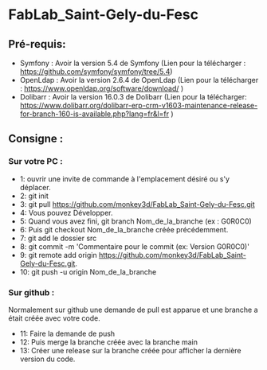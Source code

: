 # FabLab_Saint-Gely-du-Fesc

## Pré-requis:

* Symfony : Avoir la version 5.4 de Symfony (Lien pour la télécharger : https://github.com/symfony/symfony/tree/5.4)
* OpenLdap : Avoir la version 2.6.4 de OpenLdap (Lien pour la télécharger : https://www.openldap.org/software/download/ )
* Dolibarr :  Avoir la version 16.0.3 de Dolibarr (Lien pour la télécharger: https://www.dolibarr.org/dolibarr-erp-crm-v1603-maintenance-release-for-branch-160-is-available.php?lang=fr&l=fr )

## Consigne :
### Sur votre PC :
+ 1: ouvrir une invite de  commande à l'emplacement désiré ou s'y déplacer.
+ 2: git init
+ 3: git pull https://github.com/monkey3d/FabLab_Saint-Gely-du-Fesc.git
+ 4: Vous pouvez Développer.
+ 5: Quand vous avez fini, git branch Nom_de_la_branche (ex : G0R0C0)
+ 6: Puis git checkout Nom_de_la_branche créée précédemment.
+ 7: git add le dossier src 
+ 8: git commit -m 'Commentaire pour le commit (ex: Version G0R0C0)'
+ 9: git remote add origin https://github.com/monkey3d/FabLab_Saint-Gely-du-Fesc.git.
+ 10: git push -u origin Nom_de_la_branche

### Sur github :

Normalement sur github une demande de pull est apparue et une branche a était créée avec votre code.

* 11: Faire la demande de push
* 12: Puis merge la branche créée avec la branche main
* 13: Créer une release sur la branche créée pour afficher la dernière version du code.
